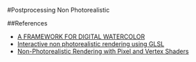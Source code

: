 #Postprocessing Non Photorealistic

##References

- [A FRAMEWORK FOR DIGITAL WATERCOLOR](http://oaktrust.library.tamu.edu/bitstream/handle/1969.1/86068/OBrien.pdf)
- [Interactive non photorealistic rendering using GLSL](https://nccastaff.bournemouth.ac.uk/jmacey/MastersProjects/MSc12/Hoare/CharlotteHoare_Thesis.pdf)
- [Non-Photorealistic Rendering with Pixel and Vertex Shaders](http://citeseerx.ist.psu.edu/viewdoc/download?doi=10.1.1.65.4558&rep=rep1&type=pdf)